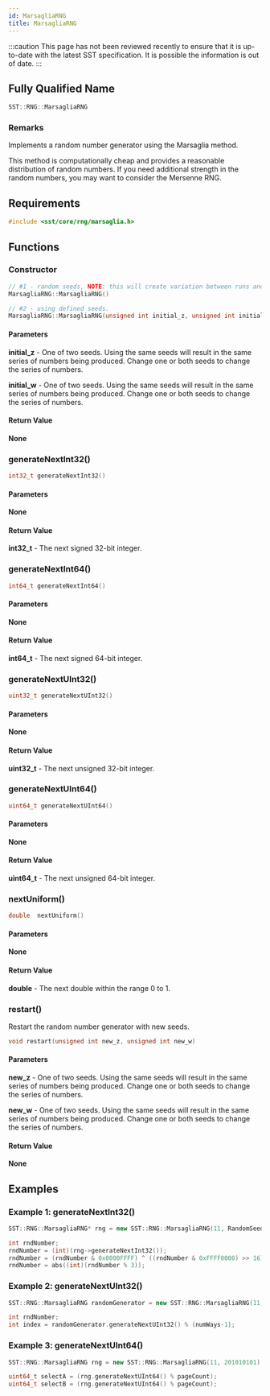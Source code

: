 ```yaml
---
id: MarsagliaRNG
title: MarsagliaRNG
---
```

:::caution
This page has not been reviewed recently to ensure that it is up-to-date with the latest SST specification. It is possible the information is out of date.
:::
## Fully Qualified Name
```cpp
SST::RNG::MarsagliaRNG
```

### Remarks
Implements a random number generator using the Marsaglia method.

This method is computationally cheap and provides a reasonable distribution of random numbers. If you need additional strength in the random numbers, you may want to consider the Mersenne RNG.

## Requirements

```cpp
#include <sst/core/rng/marsaglia.h>
```

## Functions

### Constructor
```cpp
// #1 - random seeds, NOTE: this will create variation between runs and between platforms.
MarsagliaRNG::MarsagliaRNG()

// #2 - using defined seeds.
MarsagliaRNG::MarsagliaRNG(unsigned int initial_z, unsigned int initial_w )
```

#### Parameters

**initial_z** - One of two seeds. Using the same seeds will result in the same series of numbers being produced. Change one or both seeds to change the series of numbers.

**initial_w** - One of two seeds. Using the same seeds will result in the same series of numbers being produced. Change one or both seeds to change the series of numbers.

#### Return Value

**None**

### generateNextInt32()
```cpp
int32_t generateNextInt32()
```

#### Parameters

**None**

#### Return Value

**int32_t** - The next signed 32-bit integer.


### generateNextInt64()
```cpp
int64_t generateNextInt64()
```

#### Parameters

**None**

#### Return Value

**int64_t** - The next signed 64-bit integer.

### generateNextUInt32()
```cpp
uint32_t generateNextUInt32()
```

#### Parameters

**None**

#### Return Value

**uint32_t** - The next unsigned 32-bit integer.

### generateNextUInt64()
```cpp
uint64_t generateNextUInt64()
```

#### Parameters

**None**

#### Return Value

**uint64_t** - The next unsigned 64-bit integer.

### nextUniform()
```cpp
double  nextUniform()
```

#### Parameters

**None**

#### Return Value

**double** - The next double within the range 0 to 1.

### restart()
Restart the random number generator with new seeds.
```cpp
void restart(unsigned int new_z, unsigned int new_w)
```

#### Parameters

**new_z** - One of two seeds. Using the same seeds will result in the same series of numbers being produced. Change one or both seeds to change the series of numbers.

**new_w** - One of two seeds. Using the same seeds will result in the same series of numbers being produced. Change one or both seeds to change the series of numbers.


#### Return Value

**None**

## Examples

### Example 1: generateNextInt32()
```cpp
SST::RNG::MarsagliaRNG* rng = new SST::RNG::MarsagliaRNG(11, RandomSeed);

int rndNumber;
rndNumber = (int)(rng->generateNextInt32());
rndNumber = (rndNumber & 0x0000FFFF) ^ ((rndNumber & 0xFFFF0000) >> 16);
rndNumber = abs((int)(rndNumber % 3));

```

### Example 2: generateNextUInt32()
```cpp
SST::RNG::MarsagliaRNG randomGenerator = new SST::RNG::MarsagliaRNG(11, RandomSeed);

int rndNumber;
int index = randomGenerator.generateNextUInt32() % (numWays-1);
```

### Example 3: generateNextUInt64()
```cpp
SST::RNG::MarsagliaRNG rng = new SST::RNG::MarsagliaRNG(11, 201010101);

uint64_t selectA = (rng.generateNextUInt64() % pageCount);
uint64_t selectB = (rng.generateNextUInt64() % pageCount);
```
